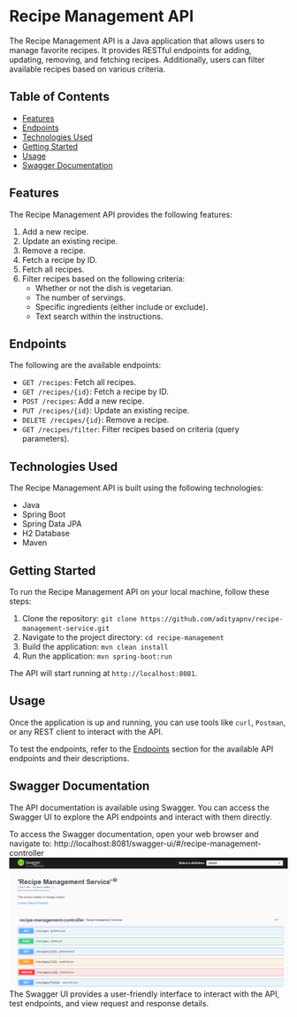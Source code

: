 # Recipe Management API

The Recipe Management API is a Java application that allows users to manage favorite recipes. It provides RESTful endpoints for adding, updating, removing, and fetching recipes. Additionally, users can filter available recipes based on various criteria.

## Table of Contents

- [Features](#features)
- [Endpoints](#endpoints)
- [Technologies Used](#technologies-used)
- [Getting Started](#getting-started)
- [Usage](#usage)
- [Swagger Documentation](#swagger-documentation)

## Features

The Recipe Management API provides the following features:

1. Add a new recipe.
2. Update an existing recipe.
3. Remove a recipe.
4. Fetch a recipe by ID.
5. Fetch all recipes.
6. Filter recipes based on the following criteria:
    - Whether or not the dish is vegetarian.
    - The number of servings.
    - Specific ingredients (either include or exclude).
    - Text search within the instructions.

## Endpoints

The following are the available endpoints:

- `GET /recipes`: Fetch all recipes.
- `GET /recipes/{id}`: Fetch a recipe by ID.
- `POST /recipes`: Add a new recipe.
- `PUT /recipes/{id}`: Update an existing recipe.
- `DELETE /recipes/{id}`: Remove a recipe.
- `GET /recipes/filter`: Filter recipes based on criteria (query parameters).

## Technologies Used

The Recipe Management API is built using the following technologies:

- Java
- Spring Boot
- Spring Data JPA
- H2 Database
- Maven

## Getting Started

To run the Recipe Management API on your local machine, follow these steps:

1. Clone the repository: `git clone https://github.com/adityapnv/recipe-management-service.git`
2. Navigate to the project directory: `cd recipe-management`
3. Build the application: `mvn clean install`
4. Run the application: `mvn spring-boot:run`

The API will start running at `http://localhost:8081`.

## Usage

Once the application is up and running, you can use tools like `curl`, `Postman`, or any REST client to interact with the API.

To test the endpoints, refer to the [Endpoints](#endpoints) section for the available API endpoints and their descriptions.

## Swagger Documentation

The API documentation is available using Swagger. You can access the Swagger UI to explore the API endpoints and interact with them directly.

To access the Swagger documentation, open your web browser and navigate to: http://localhost:8081/swagger-ui/#/recipe-management-controller
![img.png](src/main/resources/img.png)
The Swagger UI provides a user-friendly interface to interact with the API, test endpoints, and view request and response details.

